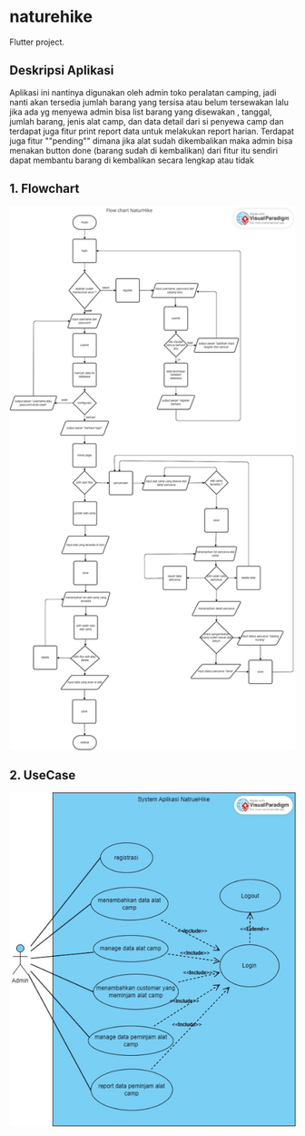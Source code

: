 # naturehike

Flutter project.

## Deskripsi Aplikasi

Aplikasi ini nantinya digunakan oleh admin toko peralatan camping, jadi nanti akan tersedia jumlah barang yang tersisa atau belum tersewakan lalu jika ada yg menyewa admin bisa list barang yang disewakan , tanggal, jumlah barang, jenis alat camp, dan data detail dari si penyewa camp dan terdapat juga fitur print report data untuk melakukan report harian.
Terdapat juga fitur ""pending"" dimana jika alat sudah dikembalikan maka admin bisa menakan button done (barang sudah di kembalikan) dari fitur itu sendiri dapat  membantu barang di kembalikan secara lengkap atau tidak


## 1. Flowchart
![Alt text](screenshoot/flowchart.jpg)

## 2. UseCase
![Alt text](screenshoot/use%20case.jpg)
